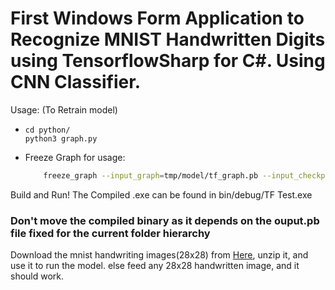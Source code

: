 # First Windows Form Application to Recognize MNIST Handwritten Digits using TensorflowSharp for C#. Using CNN Classifier.
Usage: (To Retrain model)
 -  ```
    cd python/
    python3 graph.py
    ```
 - Freeze Graph for usage:
    ```sh
        freeze_graph --input_graph=tmp/model/tf_graph.pb --input_checkpoint=tmp/model/weights.ckpt --input_binary=True --output_node_names=output --output_graph=output.pb
    ```
Build and Run!
The Compiled .exe can be found in bin/debug/TF Test.exe
### Don't move the compiled binary as it depends on the ouput.pb file fixed for the current folder hierarchy
Download the mnist handwriting images(28x28) from [Here](https://github.com/myleott/mnist_png/blob/master/mnist_png.tar.gz?raw=true), unzip it, and use it to run the model.
else feed any 28x28 handwritten image, and it should work.
